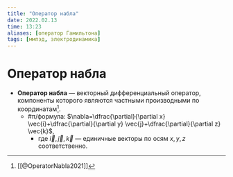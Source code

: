 ```yaml
---
title: "Оператор набла"
date: 2022.02.13
time: 13:23
aliases: [оператор Гамильтона]
tags: [ммпэд, электродинамика]
---
```


# Оператор набла

- **Оператор набла** — векторный дифференциальный оператор, компоненты которого являются частными производными по координатам[^1].
	- #π/формула: $\nabla=\dfrac{\partial}{\partial x} \vec{i}+\dfrac{\partial}{\partial y} \vec{j}+\dfrac{\partial}{\partial z} \vec{k}$,
		- где $\vec{i},\vec{j},\vec{k}$ — единичные векторы по осям $x,y,z$ соответственно.

[^1]: [[@OperatorNabla2021]]